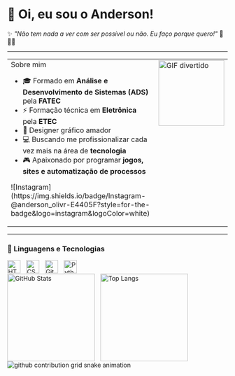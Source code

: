 # 👋 Oi, eu sou o Anderson!

✨ *"Não tem nada a ver com ser possível ou não. Eu faço porque quero!"* 🧭🏴‍☠️

---

<table border="0" cellpadding="0" cellspacing="0">
  <tr>
    <td valign="top">
Sobre mim

- 🎓 Formado em **Análise e Desenvolvimento de Sistemas (ADS)** pela **FATEC**  
- ⚡ Formação técnica em **Eletrônica** pela **ETEC**  
- 🎨 Designer gráfico amador  
- 💻 Buscando me profissionalizar cada vez mais na área de **tecnologia**  
- 🎮 Apaixonado por programar **jogos, sites e automatização de processos**  

<p align="left">
  ![Instagram](https://img.shields.io/badge/Instagram-@anderson_olivr-E4405F?style=for-the-badge&logo=instagram&logoColor=white)
</p>
    <td valign="top">
      <img src="https://i.pinimg.com/originals/09/c6/29/09c62903beeba336dc9da76eb5c9a107.gif" 
           alt="GIF divertido" 
           width="150"/>
    </td>
</table>


---

### 🤖 Linguagens e Tecnologias

<img 
    align="left" 
    alt="HTML"
    title="HTML" 
    width="30px" 
    style="padding-right: 10px;" 
    src="https://cdn.jsdelivr.net/gh/devicons/devicon@latest/icons/html5/html5-original.svg" 
/>
<img 
    align="left" 
    alt="CSS" 
    title="CSS"
    width="30px" 
    style="padding-right: 10px;" 
    src="https://cdn.jsdelivr.net/gh/devicons/devicon@latest/icons/css3/css3-original.svg" 
/>
<img 
    align="left" 
    alt="Git" 
    title="Git"
    width="30px" 
    style="padding-right: 10px;" 
    src="https://cdn.jsdelivr.net/gh/devicons/devicon@latest/icons/git/git-original.svg" 
/>
<img 
    align="left" 
    alt="Python" 
    title="Python"
    width="30px" 
    style="padding-right: 10px;" 
    src="https://cdn.jsdelivr.net/gh/devicons/devicon@latest/icons/python/python-original.svg" 
/>
<br/>

<!-- Cards de stats lado a lado -->
<p>
  <img 
    align="left" 
    alt="GitHub Stats" 
    height="200" 
    style="padding-right: 10px;" 
    src="https://github-readme-stats.vercel.app/api?username=anderson-Olivr&show_icons=true&theme=tokyonight&include_all_commits=true&locale=pt-br" 
  />
  <img 
    align="left" 
    alt="Top Langs" 
    height="200" 
    src="https://github-readme-stats.vercel.app/api/top-langs/?username=anderson-Olivr&theme=tokyonight&layout=compact&custom_title=Tecnologias&langs_count=9" 
  />
</p>

<br clear="left"/>

<picture align="center">
  <source media="(prefers-color-scheme: dark)" srcset="https://raw.githubusercontent.com/anderson-Olivr/anderson-Olivr/output/github-contribution-grid-snake-dark.svg">
  <source media="(prefers-color-scheme: light)" srcset="https://raw.githubusercontent.com/anderson-Olivr/anderson-Olivr/output/github-contribution-grid-snake-dark.svg">
  <img align="center" alt="github contribution grid snake animation" src="https://raw.githubusercontent.com/ander-Olivr/anderson-Olivr/output/github-contribution-grid-snake.svg">
</picture>
